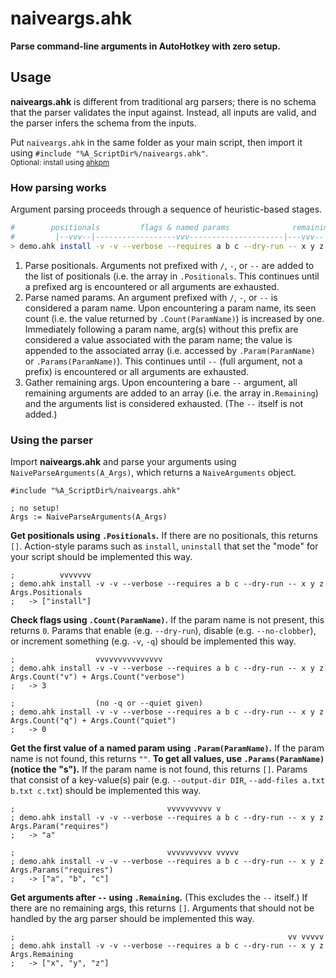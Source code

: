 # naiveargs.ahk
**Parse command-line arguments in AutoHotkey with zero setup.**

## Usage
**naiveargs.ahk** is different from traditional arg parsers; there is no schema that the parser validates the input against. Instead, all inputs are valid, and the parser infers the schema from the inputs.

Put `naiveargs.ahk` in the same folder as your main script, then import it using `#include "%A_ScriptDir%/naiveargs.ahk"`.  
<sub>Optional: install using [ahkpm](https://ahkpm.dev/)</sub>  

### How parsing works
Argument parsing proceeds through a sequence of heuristic-based stages.

```bash
#        positionals         flags & named params              remaining
#         |--vvv--|------------------vvv---------------------|---vvv--
> demo.ahk install -v -v --verbose --requires a b c --dry-run -- x y z
```

 1. Parse positionals.
    Arguments not prefixed with `/`, `-`, or `--` are added to the list of positionals (i.e. the array in `.Positionals`. This continues until a prefixed arg is encountered or all arguments are exhausted.
 2. Parse named params.
    An argument prefixed with `/`, `-`, or `--` is considered a param name. Upon encountering a param name, its seen count (i.e. the value returned by `.Count(ParamName)`) is increased by one. Immediately following a param name, arg(s) without this prefix are considered a value associated with the param name; the value is appended to the associated array (i.e. accessed by `.Param(ParamName)` or `.Params(ParamName)`). This continues until `--` (full argument, not a prefix) is encountered or all arguments are exhausted.
 3. Gather remaining args.
    Upon encountering a bare `--` argument, all remaining arguments are added to an array (i.e. the array in`.Remaining`) and the arguments list is considered exhausted. (The `--` itself is not added.)


### Using the parser
Import **naiveargs.ahk** and parse your arguments using `NaiveParseArguments(A_Args)`, which returns a `NaiveArguments` object.

```ahk
#include "%A_ScriptDir%/naiveargs.ahk"

; no setup!
Args := NaiveParseArguments(A_Args)
```

**Get positionals using `.Positionals`.** If there are no positionals, this returns `[]`. Action-style params such as `install`, `uninstall` that set the "mode" for your script should be implemented this way.

```ahk
;          vvvvvvv
; demo.ahk install -v -v --verbose --requires a b c --dry-run -- x y z
Args.Positionals
;   -> ["install"]
```

**Check flags using `.Count(ParamName)`.** If the param name is not present, this returns `0`. Params that enable (e.g. `--dry-run`), disable (e.g. `--no-clobber`), or increment something (e.g. `-v`, `-q`) should be implemented this way.

```ahk
;                  vvvvvvvvvvvvvvv
; demo.ahk install -v -v --verbose --requires a b c --dry-run -- x y z
Args.Count("v") + Args.Count("verbose")
;   -> 3

;                  (no -q or --quiet given)
; demo.ahk install -v -v --verbose --requires a b c --dry-run -- x y z
Args.Count("q") + Args.Count("quiet")
;   -> 0
```

**Get the first value of a named param using `.Param(ParamName)`.** If the param name is not found, this returns `""`. **To get all values, use `.Params(ParamName)` (notice the "s").** If the param name is not found, this returns `[]`. Params that consist of a key-value(s) pair (e.g. `--output-dir DIR`, `--add-files a.txt b.txt c.txt`) should be implemented this way.

```ahk
;                                  vvvvvvvvvv v
; demo.ahk install -v -v --verbose --requires a b c --dry-run -- x y z
Args.Param("requires")
;   -> "a"

;                                  vvvvvvvvvv vvvvv
; demo.ahk install -v -v --verbose --requires a b c --dry-run -- x y z
Args.Params("requires")
;   -> ["a", "b", "c"]
```

**Get arguments after `--` using `.Remaining`.** (This excludes the `--` itself.) If there are no remaining args, this returns `[]`. Arguments that should not be handled by the arg parser should be implemented this way.

```ahk
;                                                             vv vvvvv
; demo.ahk install -v -v --verbose --requires a b c --dry-run -- x y z
Args.Remaining
;   -> ["x", "y", "z"]
```
